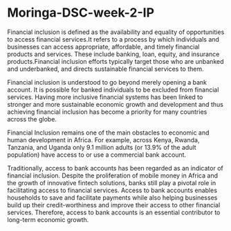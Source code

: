 # Moringa-DSC-week-2-IP
Financial inclusion is defined as the availability and equality of opportunities to access financial services.It refers to a process by which individuals and businesses can access appropriate, affordable, and timely financial products and services. These include banking, loan, equity, and insurance products.Financial inclusion efforts typically target those who are unbanked and underbanked, and directs sustainable financial services to them.

Financial inclusion is understood to go beyond merely opening a bank account. It is possible for banked individuals to be excluded from financial services. Having more inclusive financial systems has been linked to stronger and more sustainable economic growth and development and thus achieving financial inclusion has become a priority for many countries across the globe.

Financial Inclusion remains one of the main obstacles to economic and human development in Africa. For example, across Kenya, Rwanda, Tanzania, and Uganda only 9.1 million adults (or 13.9% of the adult population) have access to or use a commercial bank account.

Traditionally, access to bank accounts has been regarded as an indicator of financial inclusion. Despite the proliferation of mobile money in Africa and the growth of innovative fintech solutions, banks still play a pivotal role in facilitating access to financial services. Access to bank accounts enables households to save and facilitate payments while also helping businesses build up their credit-worthiness and improve their access to other financial services. Therefore, access to bank accounts is an essential contributor to long-term economic growth.
